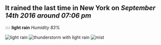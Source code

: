 ## It rained the last time in New York on *September 14th 2016 around 07:06 pm*
💧💧💧  **light rain** *Humidity 83%*

![light rain](http://openweathermap.org/img/w/10d.png) ![thunderstorm with light rain](http://openweathermap.org/img/w/11d.png) ![mist](http://openweathermap.org/img/w/50d.png)
